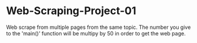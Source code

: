 # Web-Scraping-Project-01

Web scrape from multiple pages from the same topic. The number you give to the 'main()' function will be multipy by 50 in order to get the web page.
